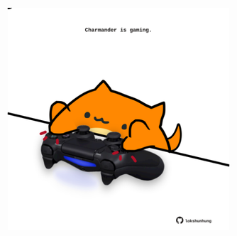 <!-- built at 04/06/2024, 02:12:42 UTC -->
<p align="center">
  <img width="500" height="500" src="./ReadmeImage.svg">
</p>
